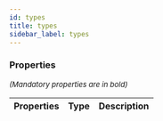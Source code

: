 ```yaml
---
id: types
title: types
sidebar_label: types
---
```




### Properties

<font size="2"><i>(Mandatory properties are in bold)</i></font>

| Properties | Type | Description |
| --------- | ---- | ----------- |
